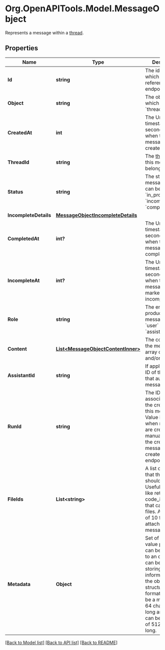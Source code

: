 # Org.OpenAPITools.Model.MessageObject
Represents a message within a [thread](/docs/api-reference/threads).

## Properties

Name | Type | Description | Notes
------------ | ------------- | ------------- | -------------
**Id** | **string** | The identifier, which can be referenced in API endpoints. | 
**Object** | **string** | The object type, which is always &#x60;thread.message&#x60;. | 
**CreatedAt** | **int** | The Unix timestamp (in seconds) for when the message was created. | 
**ThreadId** | **string** | The [thread](/docs/api-reference/threads) ID that this message belongs to. | 
**Status** | **string** | The status of the message, which can be either &#x60;in_progress&#x60;, &#x60;incomplete&#x60;, or &#x60;completed&#x60;. | 
**IncompleteDetails** | [**MessageObjectIncompleteDetails**](MessageObjectIncompleteDetails.md) |  | 
**CompletedAt** | **int?** | The Unix timestamp (in seconds) for when the message was completed. | 
**IncompleteAt** | **int?** | The Unix timestamp (in seconds) for when the message was marked as incomplete. | 
**Role** | **string** | The entity that produced the message. One of &#x60;user&#x60; or &#x60;assistant&#x60;. | 
**Content** | [**List&lt;MessageObjectContentInner&gt;**](MessageObjectContentInner.md) | The content of the message in array of text and/or images. | 
**AssistantId** | **string** | If applicable, the ID of the [assistant](/docs/api-reference/assistants) that authored this message. | 
**RunId** | **string** | The ID of the [run](/docs/api-reference/runs) associated with the creation of this message. Value is &#x60;null&#x60; when messages are created manually using the create message or create thread endpoints. | 
**FileIds** | **List&lt;string&gt;** | A list of [file](/docs/api-reference/files) IDs that the assistant should use. Useful for tools like retrieval and code_interpreter that can access files. A maximum of 10 files can be attached to a message. | 
**Metadata** | **Object** | Set of 16 key-value pairs that can be attached to an object. This can be useful for storing additional information about the object in a structured format. Keys can be a maximum of 64 characters long and values can be a maxium of 512 characters long.  | 

[[Back to Model list]](../README.md#documentation-for-models) [[Back to API list]](../README.md#documentation-for-api-endpoints) [[Back to README]](../README.md)

